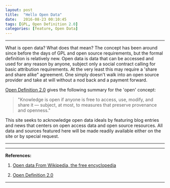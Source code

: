 ```yaml
---
layout: post
title:  "Hello Open Data"
date:   2016-08-23 00:10:45
tags: [GPL, Open Definition 2.0]
categories: [feature, Open Data]
---
```


---

What is open data? What does that mean? The concept has been around since before the days of GPL and open source requirements, but the formal definition is relatively new. Open data is data that can be accessed and used for any reason by anyone, subject only a social contract calling for basic attribution requirements. At the very least this may require a 'share and share alike" agreement. One simply doesn't walk into an open source provider and take at will without a nod back and a payment forward.

[Open Definition 2.0](http://opendefinition.org/od/2.1/en/) gives the following summary for the 'open' concept:  

> "Knowledge is open if anyone is free to access, use, modify, and share it — subject, at most, to measures that preserve provenance and openness."  

This site seeks to acknowledge open data ideals by featuring blog entries and news that centers on open access data and open source resources. All data and sources featured here will be made readily available either on the site or by special request.

---
---


__References:__  

1. [Open data From Wikipedia, the free encyclopedia](https://en.wikipedia.org/wiki/Open_data)  

2. [Open Definition 2.0](http://opendefinition.org/od/2.1/en/)  

---
